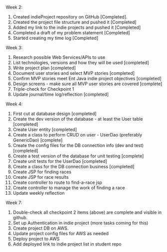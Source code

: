 Week 2:

1. Created indieProject repository on GitHub [Completed].
2. Created the project file structure and pushed it [Completed]
3. Added my link to the indie projects and pushed it [Completed]
4. Completed a draft of my problem statement [Completed]
5. Started creating my time log [Completed]

Week 3: 

1. Research possible Web Services/APIs to use
2. List technologies, versions and how they will be used [completed]
3. Write project plan [completed]
4. Document user stories and select MVP stories [completed]
5. Confirm MVP stories meet Ent Java indie project objectives [completed]
6. Design screens - make sure all MVP user stories are covered [complete]
7. Triple-check for Checkpoint 1
8. Update journal/time log/reflection [completed]<br>

Week 4:

1. First cut at database design [completed]
2. Create the dev version of the database - at least the User table [completed]
3. Create User entity [completed]
4. Create a class to perform CRUD on user - UserDao (preferably GenericDao) [complete]
5. Create the config files for the DB connection info (dev and test) [completed]
6. Create a test version of the database for unit testing [complete]
7. Create unit tests for the UserDao [completed]
8. Create a class for the DB connection business [completed]
9. Create JSP for finding races
10. Create JSP for race results
11. Create controller to route to find-a-race jsp
12. Create controller to manage the work of finding a race
13. Update weekly reflection<br>

Week 7:

1. Double-check all checkpoint 2 items (above) are complete and visible in github.
2. Set up Authentication in indie project (more tasks coming for this)
3. Create project DB on AWS.
4. Update project config files for AWS as needed
5. Deploy project to AWS
6. Add deployed link to indie project list in student repo


